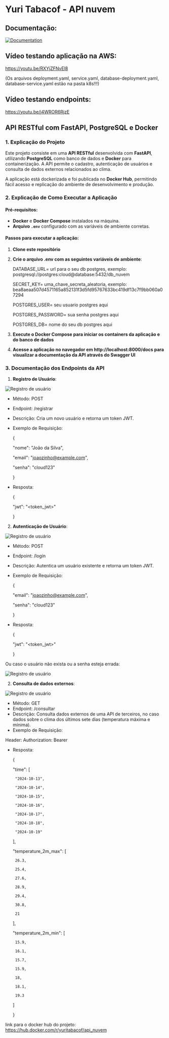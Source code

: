 # Yuri Tabacof - API nuvem

## Documentação:

[![Documentation](https://img.shields.io/badge/docs-API_Nuvem-blue)](https://yuritaba.github.io/api_nuvem/)

## Vídeo testando aplicação na AWS:

https://youtu.be/RXYjZFNvEl8

(Os arquivos deployment.yaml, service.yaml, database-deployment.yaml, database-service.yaml estão na pasta k8s!!!)

## Vídeo testando endpoints:

https://youtu.be/j4WROR6RjzE

## API RESTful com FastAPI, PostgreSQL e Docker

### 1. Explicação do Projeto

Este projeto consiste em uma **API RESTful** desenvolvida com **FastAPI**, utilizando **PostgreSQL** como banco de dados e **Docker** para containerização. A API permite o cadastro, autenticação de usuários e consulta de dados externos relacionados ao clima.

A aplicação está dockerizada e foi publicada no **Docker Hub**, permitindo fácil acesso e replicação do ambiente de desenvolvimento e produção.

### 2. Explicação de Como Executar a Aplicação

#### Pré-requisitos:
- **Docker** e **Docker Compose** instalados na máquina.
- **Arquivo `.env`** configurado com as variáveis de ambiente corretas.

#### Passos para executar a aplicação:

1. **Clone este repositório**

2. **Crie o arquivo .env com as seguintes variáveis de ambiente**:
   
   DATABASE_URL= url para o seu db postgres, exemplo: postgresql://postgres:cloud@database:5432/db_nuvem
   
   SECRET_KEY= uma_chave_secreta_aleatoria, exemplo: bea8aeaa507d4571165a852131f3d5fd95767633bc419df13c7f9bb060a07294
   
   POSTGRES_USER= seu usuario postgres aqui
   
   POSTGRES_PASSWORD= sua senha postgres aqui
   
   POSTGRES_DB= nome do seu db postgres aqui

3. **Execute o Docker Compose para iniciar os containers da aplicação e do banco de dados**

4. **Acesse a aplicação no navegador em http://localhost:8000/docs para visualizar a documentação da API através do Swagger UI**

### 3. Documentação dos Endpoints da API

1. **Registro de Usuário**:

![Registro de usuário](docs/img/img5.png)

- Método: POST
- Endpoint: /registrar
- Descrição: Cria um novo usuário e retorna um token JWT.
- Exemplo de Requisição:

   {
   
     "nome": "João da Silva",
     
     "email": "joaozinho@example.com",
     
     "senha": "cloud123"
     
   }

- Resposta:


   {
   
     "jwt": "<token_jwt>"
     
   }

2. **Autenticação de Usuário**:

![Registro de usuário](docs/img/img6.png)

- Método: POST
- Endpoint: /login
- Descrição: Autentica um usuário existente e retorna um token JWT.
- Exemplo de Requisição:
  
   {
   
     "email": "joaozinho@example.com",
     
     "senha": "cloud123"
   
   }

- Resposta:

   {
   
     "jwt": "<token_jwt>"
   
   }

Ou caso o usuário não exista ou a senha esteja errada:

![Registro de usuário](docs/img/img7.png)

2. **Consulta de dados externos**:

![Registro de usuário](docs/img/img10.png)

- Método: GET
- Endpoint: /consultar
- Descrição: Consulta dados externos de uma API de terceiros, no caso dados sobre o clima dos últimos sete dias (temperatura máxima e mínima).
- Exemplo de Requisição:
  
Header: Authorization: Bearer <JWT>

- Resposta:

   {
   
     "time": [
     
       "2024-10-13",
       
       "2024-10-14",
       
       "2024-10-15",
       
       "2024-10-16",
       
       "2024-10-17",
       
       "2024-10-18",
       
       "2024-10-19"
   
     ],
     
     "temperature_2m_max": [
     
       26.3,
       
       25.4,
       
       27.6,
       
       28.9,
       
       29.4,
       
       30.8,
       
       21
    
     ],
     
     "temperature_2m_min": [
     
       15.9,
       
       16.1,
       
       15.7,
       
       15.9,
       
       18,
       
       18.1,
       
       19.3
     
     ]
   
   }

link para o docker hub do projeto: https://hub.docker.com/r/yuritabacof/api_nuvem

